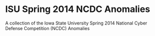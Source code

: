 ISU Spring 2014 NCDC Anomalies
==============================

A collection of the Iowa State University Spring 2014 National Cyber Defense Competition (NCDC) Anomalies

